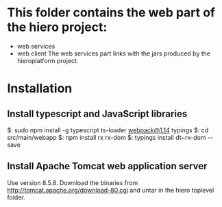 # This folder contains the web part of the hiero project:
- web services
- web client
The web services part links with the jars produced by the hieroplatform project.

# Installation

## Install typescript and JavaScript libraries

$: sudo npm install -g typescript ts-loader webpack@1.14 typings
$: cd src/main/webapp
$: npm install rx rx-dom
$: typings install dt~rx-dom --save

## Install Apache Tomcat web application server

Use version 8.5.8.
Download the binaries from http://tomcat.apache.org/download-80.cgi and untar in the hiero toplevel
folder.
